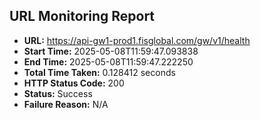 ## URL Monitoring Report

- **URL:** https://api-gw1-prod1.fisglobal.com/gw/v1/health
- **Start Time:** 2025-05-08T11:59:47.093838
- **End Time:** 2025-05-08T11:59:47.222250
- **Total Time Taken:** 0.128412 seconds
- **HTTP Status Code:** 200
- **Status:** Success
- **Failure Reason:** N/A
